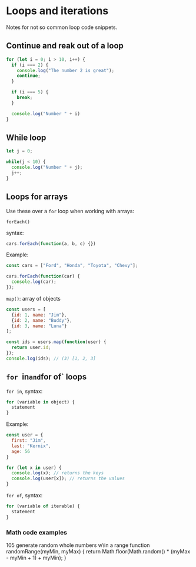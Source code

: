 # Loops and iterations

Notes for not so common loop code snippets.

## Continue and reak out of a loop

```js
for (let i = 0; i > 10, i++) {
  if (i === 2) {
    console.log("The number 2 is great");
    continue;
  }

  if (i === 5) {
    break;
  }

  console.log("Number " + i)
}
```

## While loop

```js
let j = 0;

while(j < 10) {
  console.log("Number " + j);
  j++;
}
```

## Loops for arrays

Use these over a `for` loop when working with arrays:

`forEach()` 

syntax:
```js
cars.forEach(function(a, b, c) {})
```

Example:
```js
const cars = ["Ford", "Honda", "Toyota", "Chevy"];

cars.forEach(function(car) {
  console.log(car);
});

```

`map()`: array of objects

```js
const users = [
  {id: 1, name: "Jim"},
  {id: 2, name: "Buddy"},
  {id: 3, name: "Luna"}
];

const ids = users.map(function(user) {
  return user.id;
});
console.log(ids); // (3) [1, 2, 3]
```

## `for `in` and `for of` loops

`for in`, syntax:
```js
for (variable in object) {
  statement
}
```

Example:
```js
const user = {
  first: "Jim",
  last: "Kernix",
  age: 56
}

for (let x in user) {
  console.log(x); // returns the keys
  console.log(user[x]); // returns the values
}
```

`for of`, syntax:
```js
for (variable of iterable) {
  statement
}
```






### Math code examples

105 generate random  whole numbers w\in a range
function randomRange(myMin, myMax) {
  return Math.floor(Math.random() * (myMax - myMin + 1) + myMin);
}





